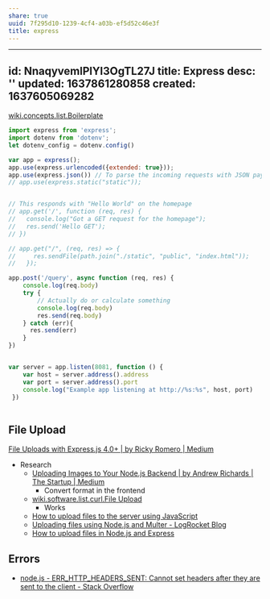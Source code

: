 ```yaml
---
share: true
uuid: 7f295d10-1239-4cf4-a03b-ef5d52c46e3f
title: express
---
```

---
id: NnaqyvemlPlYI3OgTL27J
title: Express
desc: ''
updated: 1637861280858
created: 1637605069282
---

[wiki.concepts.list.Boilerplate](/undefined)

``` javascript
import express from 'express';
import dotenv from 'dotenv';
let dotenv_config = dotenv.config()

var app = express();
app.use(express.urlencoded({extended: true}));
app.use(express.json()) // To parse the incoming requests with JSON payloads
// app.use(express.static("static"));


// This responds with "Hello World" on the homepage
// app.get('/', function (req, res) {
//   console.log("Got a GET request for the homepage");
//   res.send('Hello GET');
// })

// app.get("/", (req, res) => {
//     res.sendFile(path.join("./static", "public", "index.html"));
//   });

app.post('/query', async function (req, res) {
    console.log(req.body)
    try {
        // Actually do or calculate something
        console.log(req.body)
        res.send(req.body)
    } catch (err){
      res.send(err)
    }
})


var server = app.listen(8081, function () {
    var host = server.address().address
    var port = server.address().port
    console.log("Example app listening at http://%s:%s", host, port)
 })
 

```

## File Upload

[File Uploads with Express.js 4.0+ | by Ricky Romero | Medium](https://romerorickyio.medium.com/file-uploads-with-express-js-4-0-30ff3a60f23f)

* Research
  * [Uploading Images to Your Node.js Backend | by Andrew Richards | The Startup | Medium](https://medium.com/swlh/uploading-images-to-your-node-js-backend-978261eb0724)
    * Convert format in the frontend
  * [wiki.software.list.curl.File Upload](/undefined)
    * Works
  * [How to upload files to the server using JavaScript](https://flaviocopes.com/file-upload-using-ajax/)
  * [Uploading files using Node.js and Multer - LogRocket Blog](https://blog.logrocket.com/uploading-files-using-multer-and-node-js/)
  * [How to upload files in Node.js and Express](https://attacomsian.com/blog/uploading-files-nodejs-express)
## Errors

* [node.js - ERR_HTTP_HEADERS_SENT: Cannot set headers after they are sent to the client - Stack Overflow](https://stackoverflow.com/questions/52122272/err-http-headers-sent-cannot-set-headers-after-they-are-sent-to-the-client)

